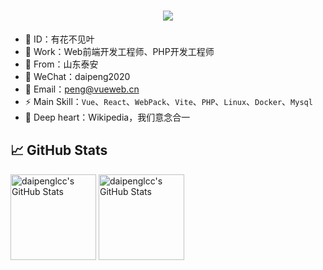 <h1 align="center">
  <a href="https://github.com/daipenglcc">
    <img src="https://readme-typing-svg.herokuapp.com/?lines=%E2%9C%A8+%E5%A5%94%E8%B5%B4%E5%9C%A8%E8%87%AA%E5%B7%B1%E7%9A%84%E7%83%AD%E7%88%B1%E9%87%8C%EF%BD%9E+%E2%9C%A8+&center=true&size=27">
  </a>
</h1>

- 🌱 ID：有花不见叶
- 🎒 Work：Web前端开发工程师、PHP开发工程师
- 🔭 From：山东泰安
- 💬 WeChat：daipeng2020
- 📧 Email：peng@vueweb.cn
- ⚡ Main Skill：``Vue``、``React``、``WebPack``、``Vite``、``PHP``、`Linux`、``Docker``、``Mysql``
- 🤔 Deep heart：Wikipedia，我们意念合一

## &#x1f4c8; GitHub Stats

<div>
    <img height="137px" src="https://github-readme-stats.vercel.app/api?username=daipenglcc&hide_title=true&hide_border=true&show_icons=trueline_height=21&text_color=000&icon_color=000&bg_color=0,ea6161,ffc64d,fffc4d,52fa5a&theme=graywhite" alt="daipenglcc's GitHub Stats" />
   <img height="137px" src="https://github-readme-stats.vercel.app/api/top-langs/?username=daipenglcc&hide=html,css&hide_border=true&layout=compact&langs_count=6&text_color=000&icon_color=fff&bg_color=0,52fa5a,4dfcff,c64dff&theme=graywhite" alt="daipenglcc's GitHub Stats" />
</div> 

